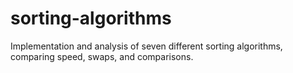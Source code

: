 # sorting-algorithms
Implementation and analysis of seven different sorting algorithms, comparing speed, swaps, and comparisons.
